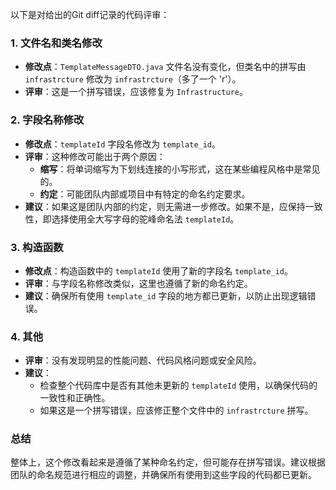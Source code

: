 以下是对给出的Git diff记录的代码评审：

### 1. 文件名和类名修改
- **修改点**：`TemplateMessageDTO.java` 文件名没有变化，但类名中的拼写由 `infrastrcture` 修改为 `infrastrcture`（多了一个 'r'）。
- **评审**：这是一个拼写错误，应该修复为 `Infrastructure`。

### 2. 字段名称修改
- **修改点**：`templateId` 字段名修改为 `template_id`。
- **评审**：这种修改可能出于两个原因：
  - **缩写**：将单词缩写为下划线连接的小写形式，这在某些编程风格中是常见的。
  - **约定**：可能团队内部或项目中有特定的命名约定要求。
- **建议**：如果这是团队内部的约定，则无需进一步修改。如果不是，应保持一致性，即选择使用全大写字母的驼峰命名法 `templateId`。

### 3. 构造函数
- **修改点**：构造函数中的 `templateId` 使用了新的字段名 `template_id`。
- **评审**：与字段名称修改类似，这里也遵循了新的命名约定。
- **建议**：确保所有使用 `template_id` 字段的地方都已更新，以防止出现逻辑错误。

### 4. 其他
- **评审**：没有发现明显的性能问题、代码风格问题或安全风险。
- **建议**：
  - 检查整个代码库中是否有其他未更新的 `templateId` 使用，以确保代码的一致性和正确性。
  - 如果这是一个拼写错误，应该修正整个文件中的 `infrastrcture` 拼写。

### 总结
整体上，这个修改看起来是遵循了某种命名约定，但可能存在拼写错误。建议根据团队的命名规范进行相应的调整，并确保所有使用到这些字段的代码都已更新。